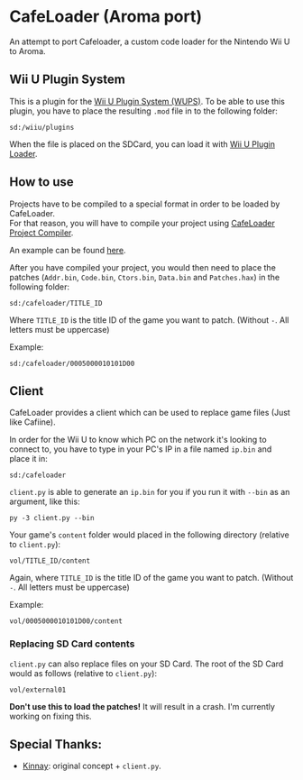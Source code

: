 # CafeLoader (Aroma port)
An attempt to port Cafeloader, a custom code loader for the Nintendo Wii U to Aroma.

## Wii U Plugin System
This is a plugin for the [Wii U Plugin System (WUPS)](https://github.com/Maschell/WiiUPluginSystem). To be able to use this plugin, you have to place the resulting `.mod` file in to the following folder:

```
sd:/wiiu/plugins
```  

When the file is placed on the SDCard, you can load it with [Wii U Plugin Loader](https://github.com/Maschell/WiiUPluginLoader).

## How to use
Projects have to be compiled to a special format in order to be loaded by CafeLoader.  
For that reason, you will have to compile your project using [CafeLoader Project Compiler](https://github.com/aboood40091/CafeLoader-Project-Compiler).  

An example can be found [here](https://github.com/aboood40091/NSMBU-haxx).  

After you have compiled your project, you would then need to place the patches (``Addr.bin``, ``Code.bin``, ``Ctors.bin``, ``Data.bin`` and ``Patches.hax``) in the following folder:

```
sd:/cafeloader/TITLE_ID
```  

Where ``TITLE_ID`` is the title ID of the game you want to patch. (Without ``-``. All letters must be uppercase)  

Example:

```
sd:/cafeloader/0005000010101D00
```

## Client
CafeLoader provides a client which can be used to replace game files (Just like Cafiine).  

In order for the Wii U to know which PC on the network it's looking to connect to, you have to type in your PC's IP in a file named ``ip.bin`` and place it in:

```
sd:/cafeloader
```  

``client.py`` is able to generate an ``ip.bin`` for you if you run it with ``--bin`` as an argument, like this:

```
py -3 client.py --bin
```  

Your game's ``content`` folder would placed in the following directory (relative to ``client.py``):

```
vol/TITLE_ID/content
```  

Again, where ``TITLE_ID`` is the title ID of the game you want to patch. (Without ``-``. All letters must be uppercase)  

Example:

```
vol/0005000010101D00/content
```

### Replacing SD Card contents
``client.py`` can also replace files on your SD Card. The root of the SD Card would as follows (relative to ``client.py``):

```
vol/external01
```  

**Don't use this to load the patches!** It will result in a crash. I'm currently working on fixing this.


## Special Thanks:
* [Kinnay](https://github.com/Kinnay): original concept + ``client.py``.

